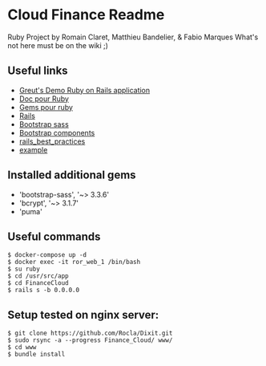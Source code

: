 # Cloud Finance Readme
Ruby Project by Romain Claret, Matthieu Bandelier, \& Fabio Marques
What's not here must be on the wiki ;)

## Useful links
- [Greut's Demo Ruby on Rails application](https://github.com/HE-Arc/demo-rails-application)
- [Doc pour Ruby](http://ruby-doc.org)
- [Gems pour ruby](http://rubygems.org)
- [Rails](http://rubyonrails.org)
- [Bootstrap sass](https://github.com/twbs/bootstrap-sass)
- [Bootstrap components](http://getbootstrap.com/components/)
- [rails_best_practices](https://github.com/railsbp/rails_best_practices)
- [example](example)

## Installed additional gems
- 'bootstrap-sass', '~> 3.3.6'
- 'bcrypt', '~> 3.1.7'
- 'puma'

## Useful commands
    $ docker-compose up -d
    $ docker exec -it ror_web_1 /bin/bash
    $ su ruby
    $ cd /usr/src/app
    $ cd FinanceCloud
    $ rails s -b 0.0.0.0

## Setup tested on nginx server:
    $ git clone https://github.com/Rocla/Dixit.git
    $ sudo rsync -a --progress Finance_Cloud/ www/
    $ cd www
    $ bundle install
